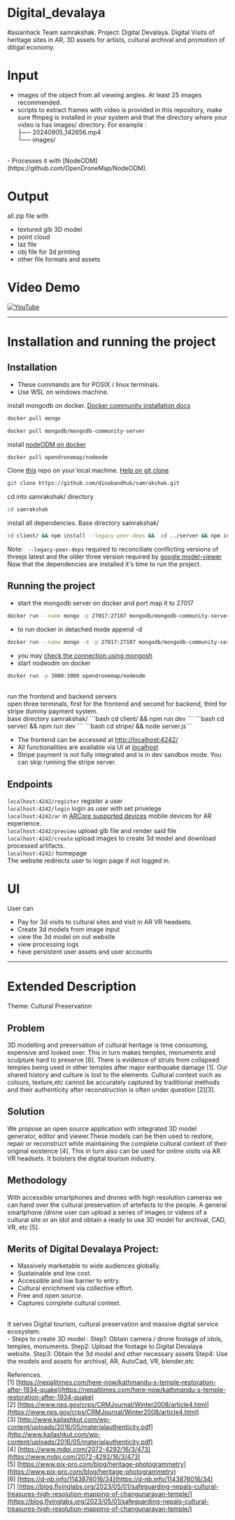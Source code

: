 # Digital_devalaya
#asianhack
Team samrakshak. Project: Digital Devalaya. Digital Visits of heritage sites in AR, 3D assets for artists, cultural archival and promotion of ditigal economy.
# Input
- images of the object from all viewing angles. At least 25 images recommended.
- scripts to extract frames with video is provided in this repository, make sure ffmpeg is installed in your system and that the directory where your video is has images/ directory. For example : <br>
├── 20240905_142656.mp4<br>
└── images/
<br>
- Processes it with [NodeODM](https://github.com/OpenDroneMap/NodeODM).

# Output
all.zip file with
- textured glb 3D model
- point cloud
- laz file
- obj file for 3d printing
- other file formats and assets

# Video Demo
[![YouTube](http://i.ytimg.com/vi/JgxniHbMkhY/hqdefault.jpg)](https://www.youtube.com/watch?v=JgxniHbMkhY)

---

# Installation and running the project
## Installation
- These commands are for POSIX / linux terminals.
- Use WSL on windows machine.


install mongodb on docker. [Docker community installation docs](https://www.mongodb.com/docs/manual/tutorial/install-mongodb-community-with-docker/)<br>
```bash
docker pull mongo
```
```bash
docker pull mongodb/mongodb-community-server
```
install [nodeODM on docker](https://hub.docker.com/r/opendronemap/nodeodm)
```bash
docker pull opendronemap/nodeodm
```
Clone [this](https://github.com/dinabandhuk/samrakshak/tree/main) repo on your local machine. [Help on git clone](https://docs.github.com/en/repositories/creating-and-managing-repositories/cloning-a-repository)
```bash
git clone https://github.com/dinabandhuk/samrakshak.git
```
cd into samrakshak/ directory
```bash
cd samrakshak
```
install all dependencies. Base directory samrakshak/
```bash
cd client/ && npm install --legacy-peer-deps &&  cd ../server && npm install &&  cd ../stripe && npm install
```
Note: ``` --legacy-peer-deps``` required to reconciliate conflicting versions of threejs latest and the older three version required by [google model-viewer](https://www.npmjs.com/package/@google/model-viewer)
<br>
Now that the dependencies are installed it's time to run the project.
## Running the project

- start the mongodb server on docker and port map it to 27017<br>
```bash
docker run --name mongo -p 27017:27107 mongodb/mongodb-community-server 
```
- to run docker in detached mode append -d
```bash
docker run --name mongo -d -p 27017:27107 mongodb/mongodb-community-server
```
- you may [check the connection using mongosh](https://www.mongodb.com/docs/manual/tutorial/install-mongodb-community-with-docker/#connect-to-the-mongodb-deployment-with-mongosh)
- start nodeodm on docker
```bash
docker run -p 3000:3000 opendronemap/nodeodm
```
<br>
run the frontend and backend servers <br>
open three terminals, first for the frontend and second for backend, third for stripe dummy payment system. <br>
base directory samrakshak/
```bash
cd client/ && npm run dev
```
```bash
cd server/ && npm run dev
```
```bash
cd stripe/ && node server.js```

- The frontend can be accessed at [http://localhost:4242/](http://localhost:4242/) <br>
- All functionalities are available via UI at [localhost](http://localhost:4242/)
- Stripe payment is not fully integrated and is in dev sandbox mode. You can skip running the stripe server.

## Endpoints

```localhost:4242/register```  register a user
<br>
```localhost:4242/login``` login as user with set privelege
<br>
```localhost:4242/ar``` in [ARCore supported devices](https://developers.google.com/ar/devices) mobile devices for AR experience.
<br>
```localhost:4242/preview``` upload glb file and render said file
<br>
```localhost:4242/create``` upload images to create 3d model and download processed artifacts.
<br>
```localhost:4242/``` homepage
<br>
The website redirects user to login page if not logged in.
<br>
# UI
User can
- Pay for 3d visits to cultural sites and visit in AR VR headsets.
- Create 3d models from image input
- view the 3d model on out website
- view processing logs
- have persistent user assets and user accounts

---

# Extended Description

Theme: Cultural Preservation

## Problem  
3D modelling and preservation of cultural heritage is time consuming, expensive and looked over. This in turn makes temples, monuments and sculpture hard to preserve \[6\]. There is evidence of struts from collapsed temples being used in other temples after major earthquake damage \[1\]. Our shared history and culture is lost to the elements. Cultural context such as colours, texture,etc cannot be accurately captured by traditional methods and their authenticity after reconstruction is often under question \[2\]\[3\].

## Solution  
We propose an open source application with integrated 3D model generator, editor and viewer.These models can be then used to restore, repair or reconstruct while maintaining the complete cultural context of their original existence \[4\]. This in turn also can be used for online visits via AR VR headsets. It bolsters the digital tourism industry.

## Methodology  
With accessible smartphones and drones with high resolution cameras we can hand over the cultural preservation of artefacts to the people. A general smartphone /drone user can upload a series of images or videos of a cultural site or an idol and obtain a ready to use 3D model for  archival, CAD, VR, etc \[5\]. 

## Merits of Digital Devalaya Project:

- Massively marketable to wide audiences globally.
- Sustainable and low cost.
- Accessible and low barrier to entry.
- Cultural enrichment via collective effort.
- Free and open source.
- Captures complete cultural context.
<br>
It serves Digital tourism, cultural preservation and massive digital service ecosystem.
<br>
- Steps to create 3D model :  
Step1: Obtain camera / drone footage of idols, temples, monuments.  
Step2: Upload the footage to Digital Devalaya website.  
Step3: Obtain the 3d model and other necessary assets  
Step4: Use the models and assets for archival, AR, AutoCad, VR, blender,etc

References.  
\[1\] [https://nepalitimes.com/here-now/kathmandu-s-temple-restoration-after-1934-quake](https://nepalitimes.com/here-now/kathmandu-s-temple-restoration-after-1934-quake)  
\[2\] [https://www.nps.gov/crps/CRMJournal/Winter2008/article4.html](https://www.nps.gov/crps/CRMJournal/Winter2008/article4.html)  
\[3\] [http://www.kailashkut.com/wp-content/uploads/2016/05/materialauthenticity.pdf](http://www.kailashkut.com/wp-content/uploads/2016/05/materialauthenticity.pdf)  
\[4\] [https://www.mdpi.com/2072-4292/16/3/473](https://www.mdpi.com/2072-4292/16/3/473)  
\[5\] [https://www.pix-pro.com/blog/heritage-photogrammetry](https://www.pix-pro.com/blog/heritage-photogrammetry)  
\[6\] [https://d-nb.info/1143876016/34](https://d-nb.info/1143876016/34)  
\[7\] [https://blog.flyinglabs.org/2023/05/01/safeguarding-nepals-cultural-treasures-high-resolution-mapping-of-changunarayan-temple/](https://blog.flyinglabs.org/2023/05/01/safeguarding-nepals-cultural-treasures-high-resolution-mapping-of-changunarayan-temple/)
